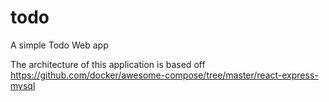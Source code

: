 # todo
A simple Todo Web app

The architecture of this application is based off
https://github.com/docker/awesome-compose/tree/master/react-express-mysql 
